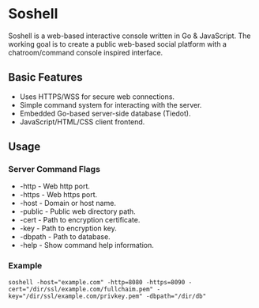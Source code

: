 # Soshell
Soshell is a web-based interactive console written in Go & JavaScript. The working goal is to create a public web-based social platform with a chatroom/command console inspired interface.

## Basic Features
* Uses HTTPS/WSS for secure web connections.
* Simple command system for interacting with the server.
* Embedded Go-based server-side database (Tiedot).
* JavaScript/HTML/CSS client frontend.

## Usage

### Server Command Flags
* -http 	- Web http port.
* -https 	- Web https port.
* -host	- Domain or host name.
* -public - Public web directory path.
* -cert 	- Path to encryption certificate.
* -key 	- Path to encryption key.
* -dbpath - Path to database.
* -help	- Show command help information.

### Example
```
soshell -host="example.com" -http=8080 -https=8090 -cert="/dir/ssl/example.com/fullchaim.pem" -key="/dir/ssl/example.com/privkey.pem" -dbpath="/dir/db"
```
